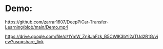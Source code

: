 # Demo:
https://github.com/zarrar1607/DeepPiCar-Transfer-Learning/blob/main/Demo.mp4

https://drive.google.com/file/d/1YmW_Zn8JaFzk_B5CWlK3bYi2aTUd2R1G/view?usp=share_link

